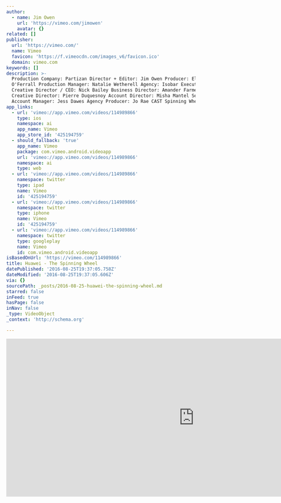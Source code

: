 ```yaml
---
author:
  - name: Jim Owen
    url: 'https://vimeo.com/jimowen'
    avatar: {}
related: []
publisher:
  url: 'https://vimeo.com/'
  name: Vimeo
  favicon: 'https://f.vimeocdn.com/images_v6/favicon.ico'
  domain: vimeo.com
keywords: []
description: >-
  Production Company: Partizan Director + Editor: Jim Owen Producer: Ella More
  O'Ferrall Production Manager: Natalie Wetherell Agency: Isobar Executive
  Creative Director / CEO: Nick Bailey Business Director: Amander Farmer
  Creative Director: Pierre Duquesnoy Account Director: Misha Mantel Senior
  Account Manager: Jess Dawes Agency Producer: Jo Rae CAST Spinning Wheel Man:
app_links:
  - url: 'vimeo://app.vimeo.com/videos/114989866'
    type: ios
    namespace: ai
    app_name: Vimeo
    app_store_id: '425194759'
  - should_fallback: 'true'
    app_name: Vimeo
    package: com.vimeo.android.videoapp
    url: 'vimeo://app.vimeo.com/videos/114989866'
    namespace: ai
    type: web
  - url: 'vimeo://app.vimeo.com/videos/114989866'
    namespace: twitter
    type: ipad
    name: Vimeo
    id: '425194759'
  - url: 'vimeo://app.vimeo.com/videos/114989866'
    namespace: twitter
    type: iphone
    name: Vimeo
    id: '425194759'
  - url: 'vimeo://app.vimeo.com/videos/114989866'
    namespace: twitter
    type: googleplay
    name: Vimeo
    id: com.vimeo.android.videoapp
isBasedOnUrl: 'https://vimeo.com/114989866'
title: Huawei - The Spinning Wheel
datePublished: '2016-08-25T19:37:05.758Z'
dateModified: '2016-08-25T19:37:05.606Z'
via: {}
sourcePath: _posts/2016-08-25-huawei-the-spinning-wheel.md
starred: false
inFeed: true
hasPage: false
inNav: false
_type: VideoObject
_context: 'http://schema.org'

---
```

<iframe src="https://cdn.embedly.com/widgets/media.html?src=https%3A%2F%2Fplayer.vimeo.com%2Fvideo%2F114989866&amp;url=https%3A%2F%2Fvimeo.com%2F114989866&amp;image=https%3A%2F%2Fi.vimeocdn.com%2Fvideo%2F538018706_1280.jpg&amp;key=b7d04c9b404c499eba89ee7072e1c4f7&amp;type=text%2Fhtml&amp;schema=vimeo" width="1000" height="420" scrolling="no" frameborder="0" allowfullscreen="" style=""></iframe>